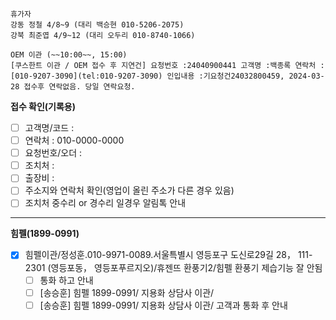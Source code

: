 ```
휴가자
강동 정철 4/8~9 (대리 백승현 010-5206-2075)
강북 최준엽 4/9~12 (대리 오두리 010-8740-1066)
```

```ad-todo
OEM 이관 (~~10:00~~, 15:00)
[쿠스한트 이관 / OEM 접수 후 지연건] 요청번호 :24040900441 고객명 :백종록 연락처 : [010-9207-3090](tel:010-9207-3090) 인입내용 :기요청건24032800459, 2024-03-28 접수후 연락없음. 당일 연락요청.
```

**접수 확인(기록용)**
- [ ] 고객명/코드 : 
- [ ] 연락처 : 010-0000-0000
- [ ] 요청번호/오더 : 
- [ ] 조치처 : 
- [ ] 출장비 : 
- [ ] 주소지와 연락처 확인(영업이 올린 주소가 다른 경우 있음)
- [ ] 조치처 중수리 or 경수리 일경우 알림톡 안내
---

**힘펠(1899-0991)**
- [x] 힘펠이관/정성훈.010-9971-0089.서울특별시 영등포구 도신로29길 28， 111-2301 (영등포동， 영등포푸르지오)/휴젠뜨 환풍기2/힘펠 환풍기 제습기능 잘 안됨
  - [ ] 통화 하고 안내 
  - [ ] [송승훈] 힘펠 1899-0991/ 지용화 상담사 이관/
  - [ ] [송승훈] 힘펠 1899-0991/ 지용화 상담사 이관/ 고객과 통화 후 안내